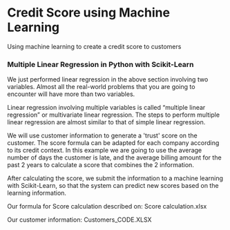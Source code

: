 # Credit Score using Machine Learning
Using machine learning to create a credit score to customers

### Multiple Linear Regression in Python with Scikit-Learn

We just performed linear regression in the above section involving two variables. Almost all the real-world problems that you are going to encounter will have more than two variables.

Linear regression involving multiple variables is called “multiple linear regression” or multivariate linear regression. The steps to perform multiple linear regression are almost similar to that of simple linear regression.

We will use customer information to generate a 'trust' score on the customer. The score formula can be adapted for each company according to its credit context. In this example we are going to use the average number of days the customer is late, and the average billing amount for the past 2 years to calculate a score that combines the 2 information.

After calculating the score, we submit the information to a machine learning with Scikit-Learn, so that the system can predict new scores based on the learning information.


Our formula for Score calculation described on: Score calculation.xlsx

Our customer information: Customers_CODE.XLSX
